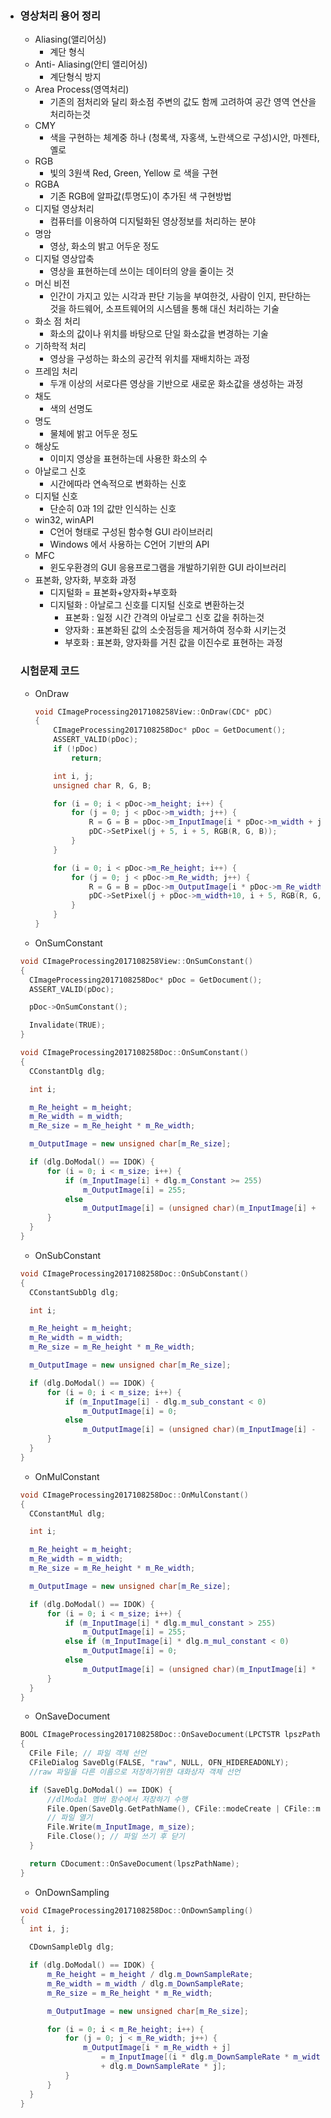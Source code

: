- ### 영상처리 용어 정리

  - Aliasing(앨리어싱)
    - 계단 형식
  - Anti- Aliasing(안티 앨리어싱)
    - 계단형식  방지
  - Area Process(영역처리)
    - 기존의 점처리와 달리 화소점 주변의 값도 함께 고려하여 공간 영역 연산을 처리하는것
  - CMY
    - 색을 구현하는 체계중 하나 (청록색, 자홍색, 노란색으로 구성)시안, 마젠타, 옐로
  - RGB
    - 빛의 3원색 Red, Green, Yellow 로 색을 구현
  - RGBA
    - 기존 RGB에 알파값(투명도)이 추가된 색 구현방법
  - 디지털 영상처리
    - 컴퓨터를 이용하여 디지털화된 영상정보를 처리하는 분야
  - 명암
    - 영상, 화소의 밝고 어두운 정도
  - 디지털 영상압축
    - 영상을 표현하는데  쓰이는 데이터의 양을 줄이는 것
  - 머신 비전
    - 인간이 가지고 있는 시각과 판단 기능을 부여한것, 사람이 인지, 판단하는 것을 하드웨어, 소프트웨어의 시스템을 통해 대신 처리하는 기술
  - 화소 점 처리
    - 화소의 값이나 위치를 바탕으로 단일 화소값을 변경하는 기술
  - 기하학적 처리
    - 영상을 구성하는 화소의 공간적 위치를 재배치하는 과정
  - 프레임 처리
    - 두개 이상의 서로다른 영상을 기반으로 새로운 화소값을 생성하는 과정
  - 채도
    - 색의 선명도
  - 명도
    - 물체에 밝고 어두운 정도
  - 해상도
    - 이미지  영상을 표현하는데 사용한 화소의 수
  - 아날로그 신호
    - 시간에따라 연속적으로 변화하는 신호
  - 디지털 신호
    - 단순히 0과 1의 값만 인식하는 신호
  - win32, winAPI
    - C언어 형태로 구성된 함수형 GUI 라이브러리
    - Windows 에서 사용하는 C언어 기반의 API
  - MFC
    - 윈도우환경의 GUI 응용프로그램을 개발하기위한 GUI 라이브러리
  - 표본화, 양자화, 부호화 과정
    - 디지털화 = 표본화+양자화+부호화
    - 디지털화 : 아날로그 신호를 디지털 신호로 변환하는것
      - 표본화 : 일정  시간 간격의 아날로그 신호 값을 취하는것
      - 양자화 : 표본화된 값의 소숫점등을 제거하여 정수화 시키는것
      - 부호화 : 표본화, 양자화를 거친 값을 이진수로 표현하는 과정

  ### 시험문제 코드

  - OnDraw

    ```cpp
    void CImageProcessing2017108258View::OnDraw(CDC* pDC)
    {
    	CImageProcessing2017108258Doc* pDoc = GetDocument();
    	ASSERT_VALID(pDoc);
    	if (!pDoc)
    		return;
    
    	int i, j;
    	unsigned char R, G, B;
    
    	for (i = 0; i < pDoc->m_height; i++) {
    		for (j = 0; j < pDoc->m_width; j++) {
    			R = G = B = pDoc->m_InputImage[i * pDoc->m_width + j];
    			pDC->SetPixel(j + 5, i + 5, RGB(R, G, B));
    		}
    	}
    
    	for (i = 0; i < pDoc->m_Re_height; i++) {
    		for (j = 0; j < pDoc->m_Re_width; j++) {
    			R = G = B = pDoc->m_OutputImage[i * pDoc->m_Re_width + j];
    			pDC->SetPixel(j + pDoc->m_width+10, i + 5, RGB(R, G, B));
    		}
    	}
    }
    ```

  - OnSumConstant

  ```cpp
  void CImageProcessing2017108258View::OnSumConstant()
  {
  	CImageProcessing2017108258Doc* pDoc = GetDocument();
  	ASSERT_VALID(pDoc);
  
  	pDoc->OnSumConstant();
  
  	Invalidate(TRUE);
  }
  
  void CImageProcessing2017108258Doc::OnSumConstant()
  {
  	CConstantDlg dlg;
  
  	int i;
  
  	m_Re_height = m_height;
  	m_Re_width = m_width;
  	m_Re_size = m_Re_height * m_Re_width;
  
  	m_OutputImage = new unsigned char[m_Re_size];
  
  	if (dlg.DoModal() == IDOK) {
  		for (i = 0; i < m_size; i++) {
  			if (m_InputImage[i] + dlg.m_Constant >= 255)
  				m_OutputImage[i] = 255;
  			else
  				m_OutputImage[i] = (unsigned char)(m_InputImage[i] + dlg.m_Constant);
  		}
  	}
  }
  ```

  - OnSubConstant

  ```cpp
  void CImageProcessing2017108258Doc::OnSubConstant()
  {
  	CConstantSubDlg dlg;
  
  	int i;
  
  	m_Re_height = m_height;
  	m_Re_width = m_width;
  	m_Re_size = m_Re_height * m_Re_width;
  
  	m_OutputImage = new unsigned char[m_Re_size];
  
  	if (dlg.DoModal() == IDOK) {
  		for (i = 0; i < m_size; i++) {
  			if (m_InputImage[i] - dlg.m_sub_constant < 0)
  				m_OutputImage[i] = 0;
  			else
  				m_OutputImage[i] = (unsigned char)(m_InputImage[i] - dlg.m_sub_constant);
  		}
  	}
  }
  ```

  - OnMulConstant

  ```cpp
  void CImageProcessing2017108258Doc::OnMulConstant()
  {
  	CConstantMul dlg;
  
  	int i;
  
  	m_Re_height = m_height;
  	m_Re_width = m_width;
  	m_Re_size = m_Re_height * m_Re_width;
  
  	m_OutputImage = new unsigned char[m_Re_size];
  
  	if (dlg.DoModal() == IDOK) {
  		for (i = 0; i < m_size; i++) {
  			if (m_InputImage[i] * dlg.m_mul_constant > 255)
  				m_OutputImage[i] = 255;
  			else if (m_InputImage[i] * dlg.m_mul_constant < 0)
  				m_OutputImage[i] = 0;
  			else
  				m_OutputImage[i] = (unsigned char)(m_InputImage[i] * dlg.m_mul_constant);
  		}
  	}
  }
  ```

  - OnSaveDocument

  ```cpp
  BOOL CImageProcessing2017108258Doc::OnSaveDocument(LPCTSTR lpszPathName)
  {
  	CFile File; // 파일 객체 선언
  	CFileDialog SaveDlg(FALSE, "raw", NULL, OFN_HIDEREADONLY);
  	//raw 파일을 다른 이름으로 저장하기위한 대화상자 객체 선언
  
  	if (SaveDlg.DoModal() == IDOK) {
  		//dlModal 멤버 함수에서 저장하기 수행
  		File.Open(SaveDlg.GetPathName(), CFile::modeCreate | CFile::modeWrite);
  		// 파일 열기
  		File.Write(m_InputImage, m_size);
  		File.Close(); // 파일 쓰기 후 닫기
  	}
  
  	return CDocument::OnSaveDocument(lpszPathName);
  }
  ```

  - OnDownSampling

  ```cpp
  void CImageProcessing2017108258Doc::OnDownSampling()
  {
  	int i, j;
  
  	CDownSampleDlg dlg;
  
  	if (dlg.DoModal() == IDOK) {
  		m_Re_height = m_height / dlg.m_DownSampleRate;
  		m_Re_width = m_width / dlg.m_DownSampleRate;
  		m_Re_size = m_Re_height * m_Re_width;
  
  		m_OutputImage = new unsigned char[m_Re_size];
  
  		for (i = 0; i < m_Re_height; i++) {
  			for (j = 0; j < m_Re_width; j++) {
  				m_OutputImage[i * m_Re_width + j] 
  					= m_InputImage[(i * dlg.m_DownSampleRate * m_width) 
  					+ dlg.m_DownSampleRate * j];
  			}
  		}
  	}
  }
  ```